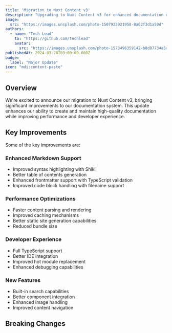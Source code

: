 ```yaml
---
title: 'Migration to Nuxt Content v3'
description: "Upgrading to Nuxt Content v3 for enhanced documentation capabilities, improved performance, and better TypeScript support"
image:
  src: "https://images.unsplash.com/photo-1507925921958-8a62f3d1a50d"
authors:
  - name: "Tech Lead"
    to: "https://github.com/techlead"
    avatar:
      src: "https://images.unsplash.com/photo-1573496359142-b8d87734a5a2?w=128&h=128&fit=crop"
publishedAt: 2024-03-28T09:00:00.000Z
badge:
  label: "Major Update"
icon: "mdi:content-paste"
---
```


## Overview

We're excited to announce our migration to Nuxt Content v3, bringing significant improvements to our documentation system. This update enhances our ability to create and maintain high-quality documentation while improving performance and developer experience.

## Key Improvements

Some of the key improvements are:


### Enhanced Markdown Support
- Improved syntax highlighting with Shiki
- Better table of contents generation
- Enhanced frontmatter support with TypeScript validation
- Improved code block handling with filename support

### Performance Optimizations
- Faster content parsing and rendering
- Improved caching mechanisms
- Better static site generation capabilities
- Reduced bundle size

### Developer Experience
- Full TypeScript support
- Better IDE integration
- Improved hot module replacement
- Enhanced debugging capabilities

### New Features
- Built-in search capabilities
- Better component integration
- Enhanced image handling
- Improved content navigation

## Breaking Changes
